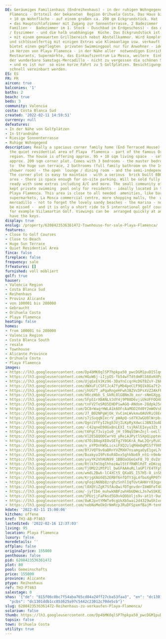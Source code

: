 ```yaml
---
DE: Geräumiges Familienhaus (Endreihenhaus) - in der ruhigen Wohngegend von Playa
  Flamenca - Ortsteil der bekannten  Region Orihuela Costa. Das Haus bietet ca. 95
  + 10 qm Wohnfläche - auf einem großen ca. 200 qm Eckgrundstück. Hat  3 Schlafzimmer
  - das Hauptschlafzimmer mit Zugang zur Sonnenterrasse, 2 Badezimmer (komplettes
  Familien -  Badezimmer im 1. Stock - Duschbad im Erdgeschoss) - das offene Wohn-
  / Esszimmer - und die halb unabhängige  Küche. Das Eckgrundstück ist pflegeleicht
  - mit einem gemauerten Grillbereich nebst Abstellkammer. Wird komplett  möbliert
  und schlüsselfertig mit einigen Extras wie Klimaanlage usw. verkauft. Die Residenz
  bietet einen gepflegten  privaten Swimmingpool nur für Anwohner - ideal gelegen
  im Herzen von Playa Flamenca - in der Nähe aller  notwendigen Einrichtungen - Bars,
  Restaurants, Supermärkte, das Einkaufszentrum La Mosca, weitere  Einkaufszentren,
  der wunderbare Samstags-Mercadillo - nicht zu vergessen die schönen Sandstrände
  - und es ist nur  so eine kurze Fahrt zu 5 Golfplätzen. Besichtigungen können jederzeit
  schnell vereinbart werden.
ES: ES
FR: FR
aircon: true
balconies: '1'
baths: 2
beach: true
beds: 3
community: Valencia
costa: Costa Blanca Sud
created: '2022-02-11 14:59:51'
currency: null
defeatures:
- In der Nähe von Golfplätzen
- In Strandnähe
- Riesige Sonnenterrasse
- Ruhige Wohngegend
description: Really a spacious corner family home (End Terraced House) - located in
  the quiet residential area of Playa  Flamenca - part of the famous Orihuela Costa
  region. The house is offering approx. 95 + 10 sqm living space  - set on a large
  approx. 200 sqm corner plot. Comes with 3 bedrooms - the master bedroom has access
  to  the huge sun terrace, 2 bathrooms (full family bathroom on the 1st floor - downstairs
  shower room) - the open  lounge / dining room - and the semi-independent kitchen.
  The corner plot is easy to maintain - with a serious  brick built BBQ and storage
  area - there is space enough for on-site parking. Will be sold fully furnished and  key
  ready with some extras including A/C and more. The small community offers a well
  kept private swimming  pool only for residents - ideally located in the heart of
  Playa Flamenca. This area is close to all needed  amenities, like bars, restaurants,
  supermarkets, La Mosca commercial centre, more shopping malls, the  wonderful saturday
  mercadillo - not to forget the lovely sandy beaches - the marina - nothing will
  be missed -  and it is only a short ride to 5 international golf courses - like
  for example Viilamartin Golf. Viewings can be  arranged quickly at any time. We
  have the keys.
display: true
enslug: /property/6208423536361472-Townhouse-for-sale-Playa-Flamenca/
features:
- Close to Golf Courses
- Close to Beach
- Huge Sun Terrace
- Quiet Residential Area
finca: false
fireplace: false
frequency: sale
frfeatures: []
furnished: voll möbliert
golf: true
hauser:
- Valencia Region
- Costa Blanca Sud
- Reihenhaus
- Provinz Alicante
- von 100001 bis 200000
- Gebraucht
- Orihuela Costa
- Playa Flamenca
heating: false
homes:
- from 100001 to 200000
- Valencia Region
- Costa Blanca South
- resale
- Townhouse
- Alicante Province
- Orihuela Costa
- Playa Flamenca
images:
- https://lh3.googleusercontent.com/Dp4bMK0qlSP7hpkpa50_pwcDGM1puDISlqna6J9KxW5HsOt51kMY56RpXRcajRP_Ss8LfOw8cDXGkUpDWFTbe1kC1s3rL0TqP6E=w640-rj-e30-l100
- https://lh3.googleusercontent.com/HGuW6j-iIjyOS-fb54wYTdtdmRlS60xKdPg1i-HGPW5qvmkcBki3-w17p5dTbcaTs5nOh-5Bqnv9ZL8C78ypDQvkKM1gO9n4Jg=w640-rj-e30-l100
- https://lh3.googleusercontent.com/UjqGxEVJKz96-3DaYnCcqrHcDGT8ZsY-Z6HDsvVIRogCRTDxwu1hYUMKkM6SuSlaJ6Z4fPtp8igOWNjKQ0pgTb18eKEmIAXY=w640-rj-e30-l100
- https://lh3.googleusercontent.com/dWXuFiCSFCJcA7fyMb4peCLF9Q1k8Ga7t2vqxd2rrMdkS7lXK-Eo7KUM6a5jw1u5R-HTzHwxegDThfEB38yCIgWhCM7iDitAow=w640-rj-e30-l100
- https://lh3.googleusercontent.com/jhUG7T_aPqaRngeHFwh3BZVcDPsXVZ2AkFPvHmBdCLvRYddCEBpbTN7TAuL_1QC6Xab8FgnR7gD-rmU77tUMMurEgXWlFYfJWA=w640-rj-e30-l100
- https://lh3.googleusercontent.com/H6czHbb_S_GkRL0lGBNmJb_exr-sNmGXggzkxz_N_-GMrlqL4Q2wky1dNWKrPbYT7aVunOD2F2flVBJy5HNSbp2atCqo_8XqGw=w640-rj-e30-l100
- https://lh3.googleusercontent.com/5FpS1rXBANLVJdY4j9PB8D6vjiUkUFFOQ4LBlCAqGDrN0Oy1kWc3zO8EAK-zm-va1IrYYthRdYd1OZAywBNPhwNPn_uFCR4uhdQ=w640-rj-e30-l100
- https://lh3.googleusercontent.com/tnFV2TeSRO5EHDPiwAGQ-ANdom-28dpkJ5uWbIMOOEY9iniUkacbGWsdR3eCbsYE4QofQprjJza5WKqs0vJTXiXQW2ae_GDOEw=w640-rj-e30-l100
- https://lh3.googleusercontent.com/DC8rWaqrHWLA1k6OFcAaMOD2Xd0Y2mWOVsPMKes6roY8U0BbIT1ryqH1gvs5Ycyl-7icajtK_uFmY_qxkaCAfG-GDimIZwIU=w640-rj-e30-l100
- https://lh3.googleusercontent.com/J7_BO2NPgWjOk_VvCimLWvkmuOAUVRiC8Edhq12WqRpfYC1kSiZLTI__2g-r2lHTkhCZPKES5qBqo4jBdVqjr4GL325RIdnWMg=w640-rj-e30-l100
- https://lh3.googleusercontent.com/s7jSuqqNIecrV_pWApQ-sd7XJwGU0lWrpbrZNFJ0A9LoX14EH9wU0IPTJ5Rt9FNnT9Y1RrtXbzjCZTQNhTj4zuuXFRMNFZMB0fc=w640-rj-e30-l100
- https://lh3.googleusercontent.com/QgniVfFyI2kg53VjILKpRyXdwciJBN33oADfjAhtdpQubWHHEMcdIKislJ-_8awWJeFols0pi-NJUodCLhNEyDhwRYoKBF5M=w640-rj-e30-l100
- https://lh3.googleusercontent.com/-C42qneD90Gx8nLEXI_tsjRAlEIeyo3Zt_PROWdB1s4gSeX0AMOLgZa_qjR0ALKbOwHOYmLPNccZKCRx-wzP8qAFh1z2TdrNlhs=w640-rj-e30-l100
- https://lh3.googleusercontent.com/t6FgCf3viy1o0_jH_t9NqSSWnZnjl-oeLlIqRQXeZvKTNSCd9J71BKE3v3lJSTC3634Wbp4jDAaSMYFMcvwT7f4aIagN-pPrRrU=w640-rj-e30-l100
- https://lh3.googleusercontent.com/Xl2ES8QOOCwrVd_yReiAJPytlSXpQippteq32rI4O524TbW8FPG24M2lyIvC-Q3k7q6QGumIzkhupQVbyLQIILms5YHwhkTqiA=w640-rj-e30-l100
- https://lh3.googleusercontent.com/d7OiB8opXEOvSEYg7Y0GKrA_RwL2QryPuV2pymciHYx-vQjMnbaAY4cPWf3mqx4Kxp80IG5xfoPdbALFpuJSEs5i-LlJY6YsOA=w640-rj-e30-l100
- https://lh3.googleusercontent.com/n_oYPDnhW5LicxiFXQJzlqM4mOqM1SfY9XNwfkKFJlSV9jYfzOWvOjLG8d8F3iWytV1k-30bVeGMs5Fmc59ZvcS1hFIP8R0eDQ=w640-rj-e30-l100
- https://lh3.googleusercontent.com/BYJVQT9v0aBRnYVZMXH7nsamgaOyE1geL7dcaT6QMjldqlmIeNCsmhWHNDE6mPOo98kZr5Rz8XLrfLtofkL_KqdLP8Vc5_6e=w640-rj-e30-l100
- https://lh3.googleusercontent.com/BxakyoI9Pc6oR4DxxSghkNo69_ntG-n9eAdGFW0XEkflWMzC0-yWJF2xlRrEz5P_YG9cif8qKpjUh3U4ZTVBwBduYJoEn7G_=w640-rj-e30-l100
- https://lh3.googleusercontent.com/yxyYK2VhHUN99_1BBOaOGeGxF8_7O_dvZofIWDa_zVYoQlyn2RojPGraN7zyMQK5vIRgEZNGjilkaiW42Zr-h-MrlFUKUgJG=w640-rj-e30-l100
- https://lh3.googleusercontent.com/RtlkTmlbglhhozAwl5tFfRWRlRdT_eDKcopiDjUPKdiaBgQ31Ku-7d_TUPTXRhY33zQHNrKTYvbvrG148KgOfLBt6_hsxaMhDAw=w640-rj-e30-l100
- https://lh3.googleusercontent.com/Tj0M22iMtP1l_bwGFAAAuRLlaGPlrE4TFp9O2izDJpXkRSa7cG50vD1L7CnC5KHKd_mPywA0-bIBVFqcKbKxbyUhE0O_3u79=w640-rj-e30-l100
- https://lh3.googleusercontent.com/wmdL2Bwb-lC4XCt5_QXa8S_I57H5-8_inSFlS6K0Qhs2HyIcQLk9SfS-I4f9a7DqUUTxrVXCuH5yUJT-ubH6Bpe8Kx5xN4VxNDY=w640-rj-e30-l100
- https://lh3.googleusercontent.com/KrjgXAUddS2ERBf6nfQTY3gL4fboXgRP0TCXml5XOaYp8j7ofPSabjjkotp4nabO5Lv7cz48EmrP4eBjQGE3XpsLudIvvcJs1AY=w640-rj-e30-l100
- https://lh3.googleusercontent.com/qFogiN6Nb8zrghzSnhlIqfUvtAHHrr83qpdXTnvuoQrqgc8SQP2ScT0eUNHfQkzJem7b6DCuGv1t3MbACGZ6dgt8P1xnUJo0kw=w640-rj-e30-l100
- https://lh3.googleusercontent.com/lOXQYiZgK7SfAuQwifDTgnvderIbW8FeT4Pxc0qix3K37xeKpw1ugoD16TOk08dX--OESnSK52rlWAWZoOQ62FcfWcVD3RAWLgA=w640-rj-e30-l100
- https://lh3.googleusercontent.com/-jyfIb6_muhwkNBFzwhHbUDWcLJn7wSSK8ZkGkesluDwEjgxrebqRM-Zm4Dt5Uvx09PjUScgEr__LrV-arGz9NAyZEnr0z4abQ=w640-rj-e30-l100
- https://lh3.googleusercontent.com/3PUzjjFaPAsd5G9vkQObUljs9v-at1t-9umBoDrB0cxUeXDUlBRqxu-aR_NePEgYqJ4EI-bn_O6PNFOl2tI2Jnp4nn0Vb-ziwA=w640-rj-e30-l100
- https://lh3.googleusercontent.com/8wKJpxtYMWTe9cgUkXb5wai2d4329wSh1vdGE8ULEA_XRGB6qiaYxSlGeUdX9Wy1MnbJfeHq96SpSsuXL6E6-9SnQFo3nyK7YVk=w640-rj-e30-l100
- https://lh3.googleusercontent.com/nebNaMeOkOrNmRcpJRuDFSpxmfBajM-ten6XorOsg3e2Ypkd_Ds8oFdswJUJGoHzlQq8CLrLi5n0Qi0-o4hoUDErPhCOjIdN9dA=w640-rj-e30-l100
kdate: '2022-02-11 15:00:06'
kitchen: offene
kref: TH3-AB-P7463
lastedited: '2022-02-16 12:37:03'
living: 95
location: Playa Flamenca
luxury: false
moredetails: ''
offplan: false
originalprice: 155000
penthouse: false
pid: 6208423536361472
plot: 80
pool: Gemeinschafts
price: 155000
province: Alicante
ptype: Reihenhaus
ref: TH3-P7463
salestage: 0
shas: '{"de": "815f06c0bc7f54aba765cd04a24ff27cba53faa3", "en": "dc1301ddb1cc853625a97c5442c23012c70de5cb",
  "pcbs": "dc1301ddb1cc853625a97c5442c23012c70de5cb"}'
slug: 6208423536361472-Reihenhaus-zu-verkaufen-Playa-Flamenca/
solarium: false
thumb: https://lh3.googleusercontent.com/Dp4bMK0qlSP7hpkpa50_pwcDGM1puDISlqna6J9KxW5HsOt51kMY56RpXRcajRP_Ss8LfOw8cDXGkUpDWFTbe1kC1s3rL0TqP6E=w400-h240-n-rj-e30-l100
topsix: false
town: Orihuela Costa
utility: true
---
```

